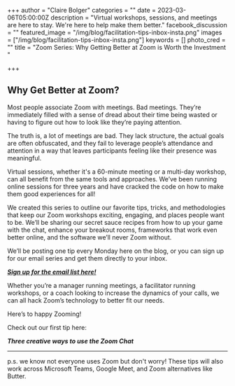 +++
author = "Claire Bolger"
categories = ""
date = 2023-03-06T05:00:00Z
description = "Virtual workshops, sessions, and meetings are here to stay. We're here to help make them better."
facebook_discussion = ""
featured_image = "/img/blog/facilitation-tips-inbox-insta.png"
images = ["/img/blog/facilitation-tips-inbox-insta.png"]
keywords = []
photo_cred = ""
title = "Zoom Series: Why Getting Better at Zoom is Worth the Investment "

+++
## Why Get Better at Zoom?

Most people associate Zoom with meetings. Bad meetings. They’re immediately filled with a sense of dread about their time being wasted or having to figure out how to look like they’re paying attention.

The truth is, a lot of meetings are bad. They lack structure, the actual goals are often obfuscated, and they fail to leverage people’s attendance and attention in a way that leaves participants feeling like their presence was meaningful.

Virtual sessions, whether it's a 60-minute meeting or a multi-day workshop, can all benefit from the same tools and approaches. We’ve been running online sessions for three years and have cracked the code on how to make them good experiences for all!

We created this series to outline our favorite tips, tricks, and methodologies that keep our Zoom workshops exciting, engaging, and places people want to be. We’ll be sharing our secret sauce recipes from how to up your game with the chat, enhance your breakout rooms, frameworks that work even better online, and the software we’ll never Zoom without.

We’ll be posting one tip every Monday here on the blog, or you can sign up for our email series and get them directly to your inbox.

[**_Sign up for the email list here!_**](https://facilitatorcards.ck.page/6e80ec00fe)

Whether you’re a manager running meetings, a facilitator running workshops, or a coach looking to increase the dynamics of your calls, we can all hack Zoom’s technology to better fit our needs.

Here’s to happy Zooming!

Check out our first tip here:

**_Three creative ways to use the Zoom Chat_**

***

p.s. we know not everyone uses Zoom but don't worry! These tips will also work across Microsoft Teams, Google Meet, and Zoom alternatives like Butter.